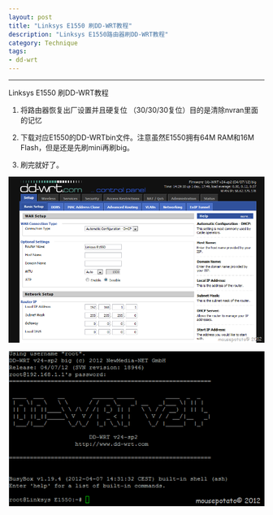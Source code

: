 ```yaml
---
layout: post
title: "Linksys E1550 刷DD-WRT教程"
description: "Linksys E1550路由器刷DD-WRT教程"
category: Technique
tags:
- dd-wrt
---
```



----------------

Linksys E1550 刷DD-WRT教程

1. 将路由器恢复出厂设置并且硬复位 （30/30/30复位）目的是清除nvran里面的记忆

2. 下载对应E1550的DD-WRTbin文件。注意虽然E1550拥有64M RAM和16M Flash，但是还是先刷mini再刷big。

3. 刷完就好了。

![ddwrt1](/assets/images/2012/04/ddwrt_admin.png)

![ddwrt2](/assets/images/2012/04/ddwrt_console.png)
